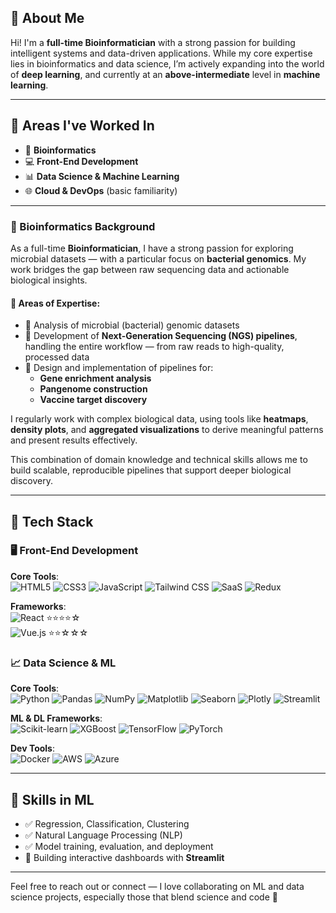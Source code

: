 ## 👋 About Me

Hi! I'm a **full-time Bioinformatician** with a strong passion for building intelligent systems and data-driven applications. While my core expertise lies in bioinformatics and data science, I’m actively expanding into the world of **deep learning**, and currently at an **above-intermediate** level in **machine learning**.

---

## 🧠 Areas I've Worked In

- 🔬 **Bioinformatics**
- 💻 **Front-End Development**
- 📊 **Data Science & Machine Learning**
- 🌐 **Cloud & DevOps** (basic familiarity)

---

### 🧬 Bioinformatics Background

As a full-time **Bioinformatician**, I have a strong passion for exploring microbial datasets — with a particular focus on **bacterial genomics**. My work bridges the gap between raw sequencing data and actionable biological insights.

#### 🧪 Areas of Expertise:
- 🧫 Analysis of microbial (bacterial) genomic datasets
- 🧬 Development of **Next-Generation Sequencing (NGS) pipelines**, handling the entire workflow — from raw reads to high-quality, processed data
- 🧠 Design and implementation of pipelines for:
  - **Gene enrichment analysis**
  - **Pangenome construction**
  - **Vaccine target discovery**

I regularly work with complex biological data, using tools like **heatmaps**, **density plots**, and **aggregated visualizations** to derive meaningful patterns and present results effectively.

This combination of domain knowledge and technical skills allows me to build scalable, reproducible pipelines that support deeper biological discovery.

---

## 🎯 Tech Stack

### 🖥️ Front-End Development

**Core Tools**:  
![HTML5](https://img.shields.io/badge/-HTML5-E34F26?logo=html5&logoColor=white&style=flat-square)
![CSS3](https://img.shields.io/badge/-CSS3-1572B6?logo=css3&logoColor=white&style=flat-square)
![JavaScript](https://img.shields.io/badge/-JavaScript-F7DF1E?logo=javascript&logoColor=black&style=flat-square)
![Tailwind CSS](https://img.shields.io/badge/-TailwindCSS-38B2AC?logo=tailwind-css&logoColor=white&style=flat-square)
![SaaS](https://img.shields.io/badge/-SaaS-CC6699?logo=sass&logoColor=white&style=flat-square)
![Redux](https://img.shields.io/badge/-Redux-764ABC?logo=redux&logoColor=white&style=flat-square)

**Frameworks**:  
![React](https://img.shields.io/badge/-React-61DAFB?logo=react&logoColor=black&style=flat-square) ⭐⭐⭐⭐☆ <br>
![Vue.js](https://img.shields.io/badge/-Vue.js-4FC08D?logo=vue.js&logoColor=white&style=flat-square) ⭐⭐☆☆☆


### 📈 Data Science & ML

**Core Tools**:  
![Python](https://img.shields.io/badge/-Python-3776AB?logo=python&logoColor=white&style=flat-square)
![Pandas](https://img.shields.io/badge/-Pandas-150458?logo=pandas&style=flat-square)
![NumPy](https://img.shields.io/badge/-NumPy-013243?logo=numpy&style=flat-square)
![Matplotlib](https://img.shields.io/badge/-Matplotlib-11557C?style=flat-square)
![Seaborn](https://img.shields.io/badge/-Seaborn-46A2FF?style=flat-square)
![Plotly](https://img.shields.io/badge/-Plotly-3F4F75?logo=plotly&style=flat-square)
![Streamlit](https://img.shields.io/badge/-Streamlit-FF4B4B?logo=streamlit&logoColor=white&style=flat-square)

**ML & DL Frameworks**:  
![Scikit-learn](https://img.shields.io/badge/-Scikit--Learn-F7931E?logo=scikit-learn&logoColor=white&style=flat-square)
![XGBoost](https://img.shields.io/badge/-XGBoost-A31E34?style=flat-square)
![TensorFlow](https://img.shields.io/badge/-TensorFlow-FF6F00?logo=tensorflow&logoColor=white&style=flat-square)
![PyTorch](https://img.shields.io/badge/-PyTorch-EE4C2C?logo=pytorch&logoColor=white&style=flat-square)

**Dev Tools**:  
![Docker](https://img.shields.io/badge/-Docker-2496ED?logo=docker&logoColor=white&style=flat-square)
![AWS](https://img.shields.io/badge/-AWS-232F3E?logo=amazonaws&logoColor=white&style=flat-square)
![Azure](https://img.shields.io/badge/-Azure-0078D4?logo=microsoftazure&logoColor=white&style=flat-square)

---

## 🧪 Skills in ML

- ✅ Regression, Classification, Clustering
- ✅ Natural Language Processing (NLP)
- ✅ Model training, evaluation, and deployment
- 🚀 Building interactive dashboards with **Streamlit**

---

Feel free to reach out or connect — I love collaborating on ML and data science projects, especially those that blend science and code 🤝
